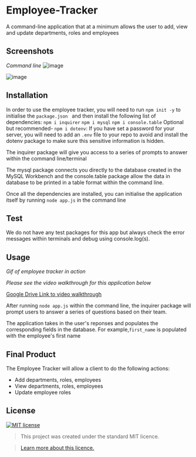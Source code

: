 # Employee-Tracker
A command-line application that at a minimum allows the user to  add, view and update departments, roles and employees   

## Screenshots
*Command line*
![image](https://user-images.githubusercontent.com/74797740/111069821-c0ebc500-84c6-11eb-8e60-29c2c58899fe.png)

![image](https://user-images.githubusercontent.com/74797740/111069878-0b6d4180-84c7-11eb-9b2c-588296bbae7c.png)

## Installation
In order to use the employee tracker, you will need to run `npm init -y` to initialise the `package.json ` and then install the following list of dependencies:
`npm i inquirer`
`npm i mysql`
`npm i console.table`
Optional but recommended- `npm i dotenv`:  If you have set a password for your server, you will need to add an `.env` file to your repo to avoid and install the dotenv package to make sure this sensitive information is hidden. 

The inquirer package will give you access to a series of prompts to answer within the command line/terminal 

The mysql package connects you directly to the database created in the MySQL Workbench and the console.table package allow the data in database to be printed in a table format within the command line. 

Once all the dependencies are installed, you can initialise the application itself by running `node app.js` in the command line

 ## Test
We do not have any test packages for this app but always check the error messages within terminals and debug using console.log(s). 
 
## Usage 

*Gif of employee tracker in action*

*Please see the video walkthrough for this application below*

[Google Drive Link to video walkthrough]()

After running `node app.js` within the command line, the inquirer package will prompt users to answer a series of questions based on their team. 

The application takes in the user's reponses and populates the corresponding fields in the database.  For example,`first_name` is populated with the employee's first name

## Final Product
The Employee Tracker will allow a client to do the following actions:
 * Add departments, roles, employees
 * View departments, roles, employees
 * Update employee roles

## License
[![MIT license](https://img.shields.io/badge/License-MIT-blue.svg)](https://lbesson.mit-license.org/)

> This project was created under the standard MIT licence.

> [Learn more about this licence.](https://lbesson.mit-license.org/)
